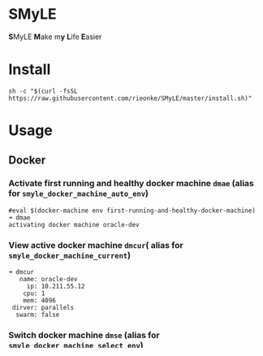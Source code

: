 # SMyLE
**S**MyLE **M**ake m**y** **L**ife **E**asier

# Install 
```
sh -c "$(curl -fsSL https://raw.githubusercontent.com/rieonke/SMyLE/master/install.sh)"
```

# Usage
## Docker
### Activate first running and healthy docker machine `dmae` (alias for `smyle_docker_machine_auto_env`)
```shell
#eval $(docker-machine env first-running-and-healthy-docker-machine)
➜ dmae
activating docker machine oracle-dev
```
### View active docker machine `dmcur`( alias for `smyle_docker_machine_current`)
```shell
➜ dmcur
   name: oracle-dev
     ip: 10.211.55.12
    cpu: 1
    mem: 4096
 dirver: parallels
  swarm: false
```

### Switch docker machine `dmse` (alias for `smyle_docker_machine_select_env`)
```shell
➜  dmse
1) oracle-dev  2) prl-dev
?# 2
activating docker machine prl-dev
```
